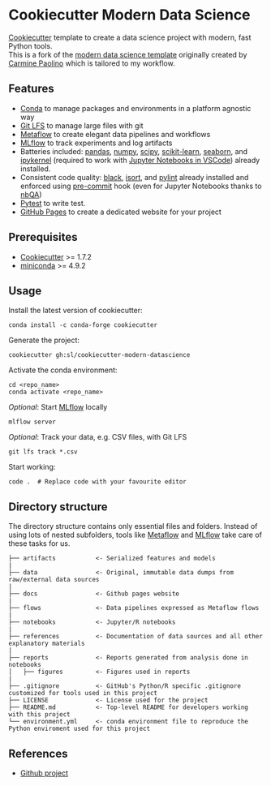 # Cookiecutter Modern Data Science
[Cookiecutter] template to create a data science project with modern, fast Python tools.  
This is a fork of the [modern data science template](https://github.com/crmne/cookiecutter-modern-datascience)
originally created by [Carmine Paolino](https://github.com/crmne) which is tailored to my workflow.

## Features
* [Conda] to manage packages and environments in a platform agnostic way
* [Git LFS] to manage large files with git
* [Metaflow] to create elegant data pipelines and workflows
* [MLflow] to track experiments and log artifacts
* Batteries included: [pandas], [numpy], [scipy], [scikit-learn], [seaborn], and [ipykernel]
(required to work with [Jupyter Notebooks in VSCode](https://code.visualstudio.com/docs/python/jupyter-support)) already installed.
* Consistent code quality: [black], [isort], and [pylint] already installed and enforced using [pre-commit] hook (even for Jupyter Notebooks thanks to [nbQA])
* [Pytest] to write test.
* [GitHub Pages] to create a dedicated website for your project

## Prerequisites
* [Cookiecutter] >= 1.7.2
* [miniconda] >= 4.9.2

## Usage
Install the latest version of cookiecutter:

    conda install -c conda-forge cookiecutter

Generate the project:

    cookiecutter gh:sl/cookiecutter-modern-datascience


Activate the conda environment:

    cd <repo_name>
    conda activate <repo_name>

*Optional*: Start [MLflow] locally

    mlflow server

*Optional*: Track your data, e.g. CSV files, with Git LFS

    git lfs track *.csv

Start working:

    code .  # Replace code with your favourite editor

## Directory structure
The directory structure contains only essential files and folders.
Instead of using lots of nested subfolders, tools like [Metaflow] and [MLflow] take care of these tasks for us.

```
├── artifacts           <- Serialized features and models
|
├── data                <- Original, immutable data dumps from raw/external data sources
|
├── docs                <- Github pages website
|
├── flows               <- Data pipelines expressed as Metaflow flows
|
├── notebooks           <- Jupyter/R notebooks
|
├── references          <- Documentation of data sources and all other explanatory materials
|
├── reports             <- Reports generated from analysis done in notebooks
│   ├── figures         <- Figures used in reports
|
├── .gitignore          <- GitHub's Python/R specific .gitignore customized for tools used in this project
├── LICENSE             <- License used for the project
├── README.md           <- Top-level README for developers working with this project
└── environment.yml     <- conda environment file to reproduce the Python enviroment used for this project
```

## References
* [Github project](https://github.com/slangenbach/cookiecutter-modern-datascience/projects/1)

[Cookiecutter]: https://github.com/audreyr/cookiecutter
[Conda]: https://docs.conda.io/en/latest/index.html
[Git LFS]: https://git-lfs.github.com/
[Metaflow]: https://metaflow.org/
[MLflow]: https://mlflow.org/
[pandas]: https://pandas.pydata.org/
[numpy]: https://numpy.org/
[scipy]: https://www.scipy.org/
[scikit-learn]: https://scikit-learn.org/stable/index.html
[seaborn]: https://seaborn.pydata.org/
[ipykernel]: https://ipython.readthedocs.io/en/stable/
[black]: https://github.com/psf/black
[isort]: https://github.com/timothycrosley/isort
[pylint]: https://www.pylint.org/
[pre-commit]: https://pre-commit.com/
[nbQA]: https://github.com/nbQA-dev/nbQA
[Pytest]: https://docs.pytest.org/en/latest/
[GitHub Pages]: https://pages.github.com/
[miniconda]: https://docs.conda.io/en/latest/miniconda.html
